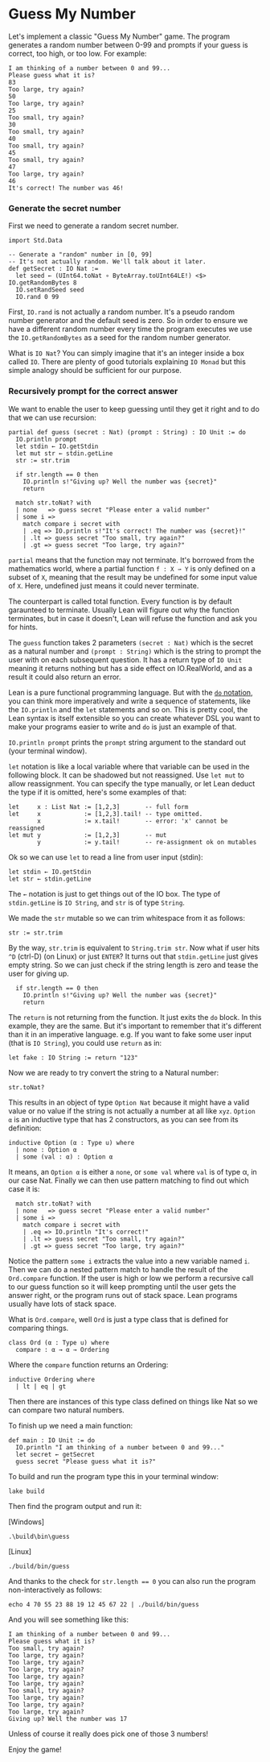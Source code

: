 # Guess My Number

Let's implement a classic "Guess My Number" game. The program generates a random number between 0-99 and prompts if your guess is correct, too high, or too low. For example:

```
I am thinking of a number between 0 and 99...
Please guess what it is?
83
Too large, try again?
50
Too large, try again?
25
Too small, try again?
30
Too small, try again?
40
Too small, try again?
45
Too small, try again?
47
Too large, try again?
46
It's correct! The number was 46!
```

### Generate the secret number

First we need to generate a random secret number.

```lean
import Std.Data

-- Generate a "random" number in [0, 99]
-- It's not actually random. We'll talk about it later.
def getSecret : IO Nat :=
  let seed ← (UInt64.toNat ∘ ByteArray.toUInt64LE!) <$> IO.getRandomBytes 8
  IO.setRandSeed seed
  IO.rand 0 99
```

First, `IO.rand` is not actually a random number. It's a pseudo random number generator and the
default seed is zero.  So in order to ensure we have a different random number every time the
program executes we use the `IO.getRandomBytes` as a seed for the random number generator.

What is `IO Nat`? You can simply imagine that it's an integer inside a box called `IO`. There are
plenty of good tutorials explaining `IO Monad` but this simple analogy should be sufficient for our
purpose.


### Recursively prompt for the correct answer

We want to enable the user to keep guessing until they get it right and to do that we can use
recursion:

```lean
partial def guess (secret : Nat) (prompt : String) : IO Unit := do
  IO.println prompt
  let stdin ← IO.getStdin
  let mut str ← stdin.getLine
  str := str.trim

  if str.length == 0 then
    IO.println s!"Giving up? Well the number was {secret}"
    return

  match str.toNat? with
  | none   => guess secret "Please enter a valid number"
  | some i =>
    match compare i secret with
    | .eq => IO.println s!"It's correct! The number was {secret}!"
    | .lt => guess secret "Too small, try again?"
    | .gt => guess secret "Too large, try again?"
```

`partial` means that the function may not terminate. It's borrowed from the mathematics world, where
a partial function `f : X ⇀ Y` is only defined on a subset of `X`, meaning that the result may be
undefined for some input value of `X`. Here, undefined just means it could never terminate.

The counterpart is called total function. Every function is by default garaunteed to terminate.
Usually Lean will figure out why the function terminates, but in case it doesn't, Lean will refuse
the function and ask you for hints.

The `guess` function takes 2 parameters `(secret : Nat)` which is the secret as a natural number and
`(prompt : String)` which is the string to prompt the user with on each subsequent question.
It has a return type of `IO Unit` meaning it returns nothing but has a side effect on IO.RealWorld,
and as a result it could also return an error.

Lean is a pure functional programming language. But with the [`do`
notation](https://leanprover.github.io/lean4/doc/do.html), you can think more imperatively and write
a sequence of statements, like the `IO.println` and the `let` statements and so on. This is pretty
cool, the Lean syntax is itself extensible so you can create whatever DSL you want to make your
programs easier to write and `do` is just an example of that.

`IO.println prompt` prints the `prompt` string argument to the standard out (your terminal window).

`let` notation is like a local variable where that variable can be used in the following block. It
can be shadowed but not reassigned. Use `let mut` to allow reassignment. You can specify the type
manually, or let Lean deduct the type if it is omitted, here's some examples of that:

```lean
let     x : List Nat := [1,2,3]       -- full form
let     x            := [1,2,3].tail! -- type omitted.
        x            := x.tail!       -- error: 'x' cannot be reassigned
let mut y            := [1,2,3]       -- mut
        y            := y.tail!       -- re-assignment ok on mutables
```

Ok so we can use `let` to read a line from user input (stdin):

```lean
let stdin ← IO.getStdin
let str ← stdin.getLine
```

The `←` notation is just to get things out of the IO box. The type of `stdin.getLine` is `IO
String`, and `str` is of type `String`.

We made the `str` mutable so we can trim whitespace from it as follows:

```lean
str := str.trim
```

By the way, `str.trim` is equivalent to `String.trim str`. Now what if user hits `^D` (ctrl-D) (on
Linux) or just `ENTER`? It turns out that `stdin.getLine` just gives empty string. So we can just
check if the string length is zero and tease the user for giving up.

```lean
  if str.length == 0 then
    IO.println s!"Giving up? Well the number was {secret}"
    return
```

The `return` is not returning from the function. It just exits the `do` block. In this example, they
are the same. But it's important to remember that it's different than it in an imperative language.
e.g. If you want to fake some user input (that is `IO String`), you could use `return` as in:

```lean
let fake : IO String := return "123"
```

Now we are ready to try convert the string to a Natural number:

```
str.toNat?
```

This results in an object of type `Option Nat` because it might have a valid value or no value if
the string is not actually a number at all like `xyz`.  `Option α` is an inductive type that has 2
constructors, as you can see from its definition:

```lean
inductive Option (α : Type u) where
  | none : Option α
  | some (val : α) : Option α
```

It means, an `Option α` is either a `none`, or `some val` where `val` is of type α, in our case Nat.
Finally we can then use pattern matching to find out which case it is:

```lean
  match str.toNat? with
  | none   => guess secret "Please enter a valid number"
  | some i =>
    match compare i secret with
    | .eq => IO.println "It's correct!"
    | .lt => guess secret "Too small, try again?"
    | .gt => guess secret "Too large, try again?"
```

Notice the pattern `some i` extracts the value into a new variable named `i`.
Then we can do a nested pattern match to handle the result of the `Ord.compare` function.
If the user is high or low we perform a recursive call to our guess function so it
will keep prompting until the user gets the answer right, or the program runs out of
stack space.  Lean programs usually have lots of stack space.

What is `Ord.compare`, well `Ord` is just a type class that is defined for comparing things.

```lean
class Ord (α : Type u) where
  compare : α → α → Ordering
```

Where the `compare` function returns an Ordering:

```
inductive Ordering where
  | lt | eq | gt
```

Then there are instances of this type class defined on things like Nat so we can compare
two natural numbers.

To finish up we need a main function:

```lean
def main : IO Unit := do
  IO.println "I am thinking of a number between 0 and 99..."
  let secret ← getSecret
  guess secret "Please guess what it is?"
```

To build and run the program type this in your terminal window:
```
lake build
```

Then find the program output and run it:

[Windows]
```
.\build\bin\guess
```

[Linux]
```
./build/bin/guess
```

And thanks to the check for `str.length == 0` you can also run the program non-interactively
as follows:

```
echo 4 70 55 23 88 19 12 45 67 22 | ./build/bin/guess
```

And you will see something like this:

```
I am thinking of a number between 0 and 99...
Please guess what it is?
Too small, try again?
Too large, try again?
Too large, try again?
Too large, try again?
Too large, try again?
Too large, try again?
Too small, try again?
Too large, try again?
Too large, try again?
Too large, try again?
Giving up? Well the number was 17
```

Unless of course it really does pick one of those 3 numbers!


Enjoy the game!
